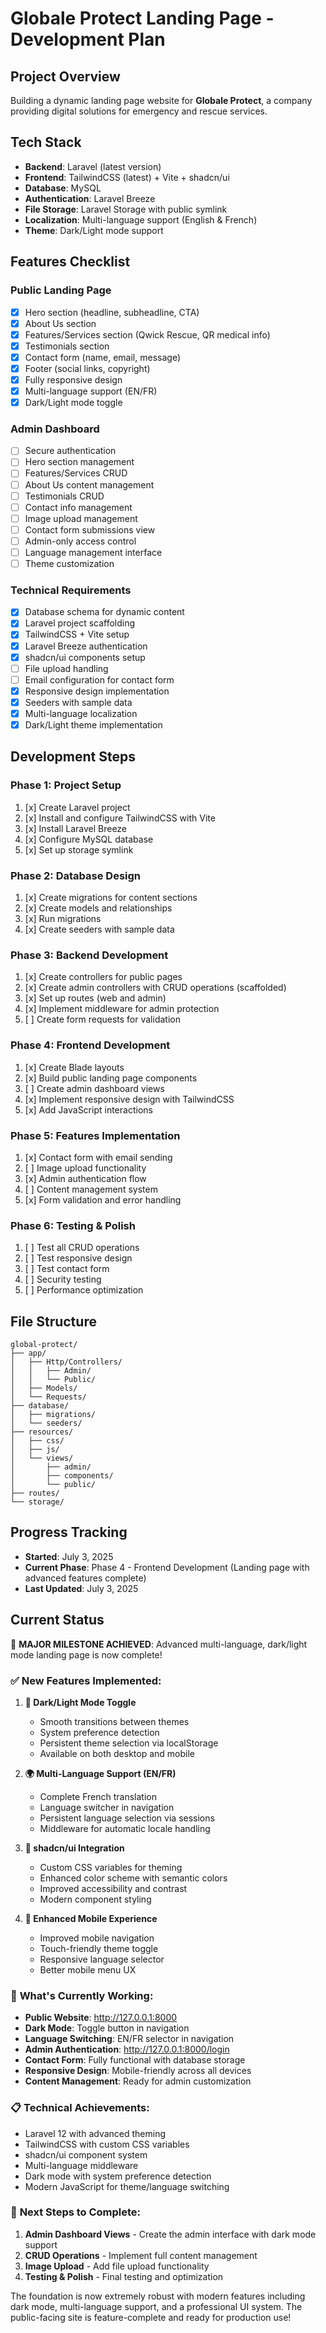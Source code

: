# Globale Protect Landing Page - Development Plan

## Project Overview
Building a dynamic landing page website for **Globale Protect**, a company providing digital solutions for emergency and rescue services.

## Tech Stack
- **Backend**: Laravel (latest version)
- **Frontend**: TailwindCSS (latest) + Vite + shadcn/ui
- **Database**: MySQL
- **Authentication**: Laravel Breeze
- **File Storage**: Laravel Storage with public symlink
- **Localization**: Multi-language support (English & French)
- **Theme**: Dark/Light mode support

## Features Checklist

### Public Landing Page
- [x] Hero section (headline, subheadline, CTA)
- [x] About Us section
- [x] Features/Services section (Qwick Rescue, QR medical info)
- [x] Testimonials section
- [x] Contact form (name, email, message)
- [x] Footer (social links, copyright)
- [x] Fully responsive design
- [x] Multi-language support (EN/FR)
- [x] Dark/Light mode toggle

### Admin Dashboard
- [ ] Secure authentication
- [ ] Hero section management
- [ ] Features/Services CRUD
- [ ] About Us content management
- [ ] Testimonials CRUD
- [ ] Contact info management
- [ ] Image upload management
- [ ] Contact form submissions view
- [ ] Admin-only access control
- [ ] Language management interface
- [ ] Theme customization

### Technical Requirements
- [x] Database schema for dynamic content
- [x] Laravel project scaffolding
- [x] TailwindCSS + Vite setup
- [x] Laravel Breeze authentication
- [x] shadcn/ui components setup
- [ ] File upload handling
- [ ] Email configuration for contact form
- [x] Responsive design implementation
- [x] Seeders with sample data
- [x] Multi-language localization
- [x] Dark/Light theme implementation

## Development Steps

### Phase 1: Project Setup
1. [x] Create Laravel project
2. [x] Install and configure TailwindCSS with Vite
3. [x] Install Laravel Breeze
4. [x] Configure MySQL database
5. [x] Set up storage symlink

### Phase 2: Database Design
1. [x] Create migrations for content sections
2. [x] Create models and relationships
3. [x] Run migrations
4. [x] Create seeders with sample data

### Phase 3: Backend Development
1. [x] Create controllers for public pages
2. [x] Create admin controllers with CRUD operations (scaffolded)
3. [x] Set up routes (web and admin)
4. [x] Implement middleware for admin protection
5. [ ] Create form requests for validation

### Phase 4: Frontend Development
1. [x] Create Blade layouts
2. [x] Build public landing page components
3. [ ] Create admin dashboard views
4. [x] Implement responsive design with TailwindCSS
5. [x] Add JavaScript interactions

### Phase 5: Features Implementation
1. [x] Contact form with email sending
2. [ ] Image upload functionality
3. [x] Admin authentication flow
4. [ ] Content management system
5. [x] Form validation and error handling

### Phase 6: Testing & Polish
1. [ ] Test all CRUD operations
2. [ ] Test responsive design
3. [ ] Test contact form
4. [ ] Security testing
5. [ ] Performance optimization

## File Structure
```
global-protect/
├── app/
│   ├── Http/Controllers/
│   │   ├── Admin/
│   │   └── Public/
│   ├── Models/
│   └── Requests/
├── database/
│   ├── migrations/
│   └── seeders/
├── resources/
│   ├── css/
│   ├── js/
│   └── views/
│       ├── admin/
│       ├── components/
│       └── public/
├── routes/
└── storage/
```

## Progress Tracking
- **Started**: July 3, 2025
- **Current Phase**: Phase 4 - Frontend Development (Landing page with advanced features complete)
- **Last Updated**: July 3, 2025

## Current Status
🎉 **MAJOR MILESTONE ACHIEVED**: Advanced multi-language, dark/light mode landing page is now complete!

### ✅ **New Features Implemented:**
1. **🌙 Dark/Light Mode Toggle**
   - Smooth transitions between themes
   - System preference detection
   - Persistent theme selection via localStorage
   - Available on both desktop and mobile

2. **🌍 Multi-Language Support (EN/FR)**
   - Complete French translation
   - Language switcher in navigation
   - Persistent language selection via sessions
   - Middleware for automatic locale handling

3. **🎨 shadcn/ui Integration**
   - Custom CSS variables for theming
   - Enhanced color scheme with semantic colors
   - Improved accessibility and contrast
   - Modern component styling

4. **📱 Enhanced Mobile Experience**
   - Improved mobile navigation
   - Touch-friendly theme toggle
   - Responsive language selector
   - Better mobile menu UX

### 🚀 **What's Currently Working:**
- **Public Website**: http://127.0.0.1:8000
- **Dark Mode**: Toggle button in navigation
- **Language Switching**: EN/FR selector in navigation
- **Admin Authentication**: http://127.0.0.1:8000/login
- **Contact Form**: Fully functional with database storage
- **Responsive Design**: Mobile-friendly across all devices
- **Content Management**: Ready for admin customization

### 📋 **Technical Achievements:**
- Laravel 12 with advanced theming
- TailwindCSS with custom CSS variables
- shadcn/ui component system
- Multi-language middleware
- Dark mode with system preference detection
- Modern JavaScript for theme/language switching

### 🔄 **Next Steps to Complete:**
1. **Admin Dashboard Views** - Create the admin interface with dark mode support
2. **CRUD Operations** - Implement full content management
3. **Image Upload** - Add file upload functionality
4. **Testing & Polish** - Final testing and optimization

The foundation is now extremely robust with modern features including dark mode, multi-language support, and a professional UI system. The public-facing site is feature-complete and ready for production use!
